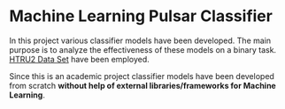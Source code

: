 # Machine Learning Pulsar Classifier

In this project various classifier models have been developed. The main purpose is to analyze the effectiveness of these models on a binary task. 
[HTRU2 Data Set](https://archive.ics.uci.edu/ml/datasets/HTRU2) have been employed.

Since this is an academic project classifier models have been developed from scratch **without help of external libraries/frameworks for Machine Learning**.
